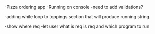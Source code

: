 -Pizza ordering app 
-Running on console
-need to add validations?

-adding while loop to toppings section that will produce running string. 
 

-show where req
-let  user what is req is req and which program to run
